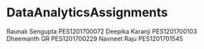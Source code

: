 # DataAnalyticsAssignments
Raunak Sengupta PES1201700072
Deepika Karanji PES1201700103
Dheemanth GR PES1201700229
Navneet Raju PES1201701545
